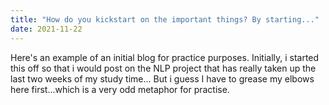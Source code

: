 ```yaml
---
title: "How do you kickstart on the important things? By starting..."
date: 2021-11-22
---
```


Here's an example of an initial blog for practice purposes.
Initially, i started this off so that i would post on the NLP project that has really taken up the last two weeks of my study time... But i guess I have to grease my elbows here first...which is a very odd metaphor for practise.
